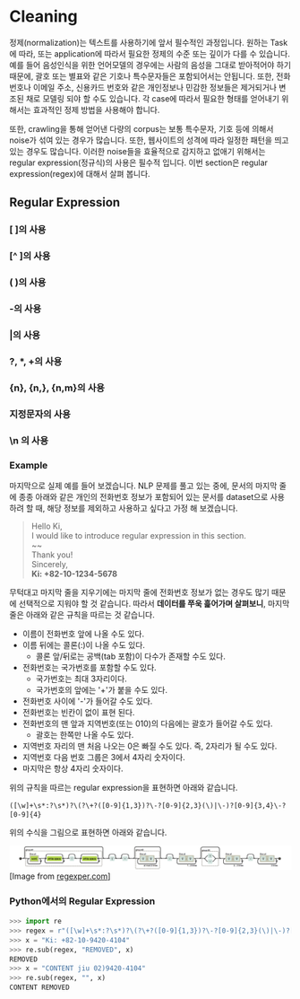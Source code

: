 # Cleaning

정제\(normalization\)는 텍스트를 사용하기에 앞서 필수적인 과정입니다. 원하는 Task에 따라, 또는 application에 따라서 필요한 정제의 수준 또는 깊이가 다를 수 있습니다. 예를 들어 음성인식을 위한 언어모델의 경우에는 사람의 음성을 그대로 받아적어야 하기 때문에, 괄호 또는 별표와 같은 기호나 특수문자들은 포함되어서는 안됩니다. 또한, 전화번호나 이메일 주소, 신용카드 번호와 같은 개인정보나 민감한 정보들은 제거되거나 변조된 채로 모델링 되야 할 수도 있습니다. 각 case에 따라서 필요한 형태를 얻어내기 위해서는 효과적인 정제 방법을 사용해야 합니다.

또한, crawling을 통해 얻어낸 다량의 corpus는 보통 특수문자, 기호 등에 의해서 noise가 섞여 있는 경우가 많습니다. 또한, 웹사이트의 성격에 따라 일정한 패턴을 띄고 있는 경우도 많습니다. 이러한 noise들을 효율적으로 감지하고 없애기 위해서는 regular expression\(정규식\)의 사용은 필수적 입니다. 이번 section은 regular expression\(regex\)에 대해서 살펴 봅니다.

## Regular Expression

### \[ \]의 사용

### \[^ \]의 사용

### \( \)의 사용

### -의 사용

### |의 사용

### ?, *, +의 사용

### {n}, {n,}, {n,m}의 사용

### 지정문자의 사용

### \n 의 사용

### Example

마지막으로 실제 예를 들어 보겠습니다. NLP 문제를 풀고 있는 중에, 문서의 마지막 줄에 종종 아래와 같은 개인의 전화번호 정보가 포함되어 있는 문서를 dataset으로 사용하려 할 때, 해당 정보를 제외하고 사용하고 싶다고 가정 해 보겠습니다.

> Hello Ki,  
> I would like to introduce regular expression in this section.  
> ~~  
> Thank you!  
> Sincerely,  
> **Ki: +82-10-1234-5678**

무턱대고 마지막 줄을 지우기에는 마지막 줄에 전화번호 정보가 없는 경우도 많기 때문에 선택적으로 지워야 할 것 같습니다. 따라서 **데이터를 쭈욱 흝어가며 살펴보니**, 마지막 줄은 아래와 같은 규칙을 따르는 것 같습니다.

* 이름이 전화번호 앞에 나올 수도 있다.
* 이름 뒤에는 콜론\(:\)이 나올 수도 있다.
  * 콜론 앞/뒤로는 공백\(tab 포함\)이 다수가 존재할 수도 있다.
* 전화번호는 국가번호를 포함할 수도 있다.
  * 국가번호는 최대 3자리이다.
  * 국가번호의 앞에는 '+'가 붙을 수도 있다.
* 전화번호 사이에 '-'가 들어갈 수도 있다.
* 전화번호는 빈칸이 없이 표현 된다.
* 전화번호의 맨 앞과 지역번호\(또는 010\)의 다음에는 괄호가 들어갈 수도 있다.
  * 괄호는 한쪽만 나올 수도 있다.
* 지역번호 자리의 맨 처음 나오는 0은 빠질 수도 있다. 즉, 2자리가 될 수도 있다.
* 지역번호 다음 번호 그룹은 3에서 4자리 숫자이다.
* 마지막은 항상 4자리 숫자이다.

위의 규칙을 따르는 regular expression을 표현하면 아래와 같습니다.

```regex
([\w]+\s*:?\s*)?\(?\+?([0-9]{1,3})?\-?[0-9]{2,3}(\)|\-)?[0-9]{3,4}\-?[0-9]{4}
```

위의 수식을 그림으로 표현하면 아래와 같습니다.

![](/assets/preproc-regex-phone_number.png)
[Image from [regexper.com](https://regexper.com/)]

### Python에서의 Regular Expression

```python
>>> import re
>>> regex = r"([\w]+\s*:?\s*)?\(?\+?([0-9]{1,3})?\-?[0-9]{2,3}(\)|\-)?[0-9]{3,4}\-?[0-9]{4}"
>>> x = "Ki: +82-10-9420-4104"
>>> re.sub(regex, "REMOVED", x)
REMOVED
>>> x = "CONTENT jiu 02)9420-4104"
>>> re.sub(regex, "", x)
CONTENT REMOVED
```
